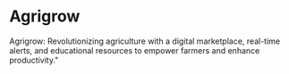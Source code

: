 # Agrigrow
Agrigrow: Revolutionizing agriculture with a digital marketplace, real-time alerts, and educational resources to empower farmers and enhance productivity."
